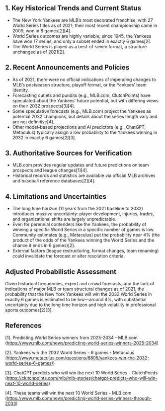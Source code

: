 ## 1. Key Historical Trends and Current Status

- The New York Yankees are MLB’s most decorated franchise, with 27 World Series titles as of 2021; their most recent championship came in 2009, won in 6 games[2][4].
- World Series outcomes are highly variable; since 1945, the Yankees have won 17 series, and only a subset ended in exactly 6 games[2].
- The World Series is played as a best-of-seven format, a structure unchanged as of 2021[2].

## 2. Recent Announcements and Policies

- As of 2021, there were no official indications of impending changes to MLB’s postseason structure, playoff format, or the Yankees’ team identity.
- Forecasting outlets and pundits (e.g., MLB.com, ClutchPoints) have speculated about the Yankees’ future potential, but with differing views on their 2032 prospects[3][4].
- Some speculative forecasts (e.g., MLB.com) project the Yankees as potential 2032 champions, but details about the series length vary and are not definitive[4].
- Other model-based projections and AI predictors (e.g., ChatGPT, Metaculus) typically assign a low probability to the Yankees winning in 2032 in exactly 6 games[2][3].

## 3. Authoritative Sources for Verification

- MLB.com provides regular updates and future predictions on team prospects and league changes[1][4].
- Historical records and statistics are available via official MLB archives and baseball reference databases[2][4].

## 4. Limitations and Uncertainties

- The long time horizon (11 years from the 2021 baseline to 2032) introduces massive uncertainty: player development, injuries, trades, and organizational shifts are largely unpredictable.
- Even for perennial contenders like the Yankees, the probability of winning a specific World Series in a specific number of games is low. Community estimates (e.g., Metaculus) put the probability near 4% (the product of the odds of the Yankees winning the World Series and the chance it ends in 6 games)[2].
- External factors (league restructuring, format changes, team renaming) could invalidate the forecast or alter resolution criteria.

## Adjusted Probabilistic Assessment

Given historical frequencies, expert and crowd forecasts, and the lack of indications of major MLB or team structural changes as of 2021, the probability that the New York Yankees will win the 2032 World Series in exactly 6 games is estimated to be low—around 4%, with substantial uncertainty due to the long time horizon and high volatility in professional sports outcomes[2][3].

## References

[1]. Predicting World Series winners from 2025-2034 - MLB.com (https://www.mlb.com/news/predicting-world-series-winners-2025-2034)

[2]. Yankees win the 2032 World Series - 6 games - Metaculus (https://www.metaculus.com/questions/8805/yankees-win-the-2032-world-series-6-games/)

[3]. ChatGPT predicts who will win the next 10 World Series - ClutchPoints (https://clutchpoints.com/mlb/mlb-stories/chatgpt-predicts-who-will-win-next-10-world-series)

[4]. These teams will win the next 10 World Series - MLB.com (https://www.mlb.com/news/predicting-world-series-winners-through-2033)